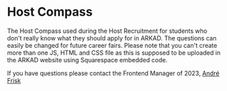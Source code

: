 # Host Compass
The Host Compass used during the Host Recruitment for students who don't really know what they should apply for in ARKAD.
The questions can easily be changed for future career fairs.
Please note that you can't create more than one JS, HTML and CSS file as this is supposed to be uploaded in the ARKAD website using Squarespace embedded code.

If you have questions please contact the Frontend Manager of 2023, [André Frisk](https://github.com/Stronkness)
